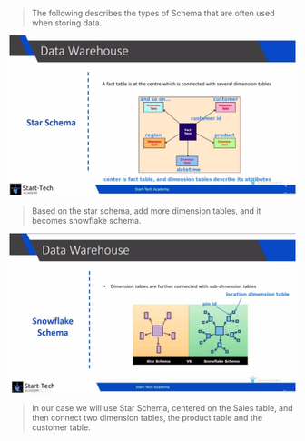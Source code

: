> The following describes the types of Schema that are often used when storing data.

![Alt star schema](pic/01.jpg)

> Based on the star schema, add more dimension tables, and it becomes snowflake schema.

![Alt snowflake schema](pic/02.jpg)

> In our case we will use Star Schema, centered on the Sales table, and then connect two dimension tables, the product table and the customer table.
